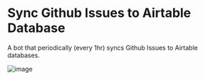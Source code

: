 # Sync Github Issues to Airtable Database

A bot that periodically (every 1hr) syncs Github Issues to Airtable databases.

![image](https://user-images.githubusercontent.com/21118851/102130591-de48be80-3e05-11eb-8fd8-ff6816538916.png)
